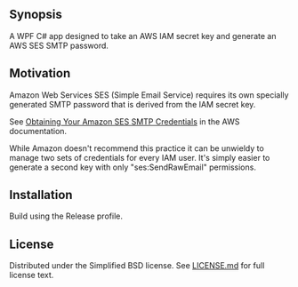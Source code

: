 ﻿## Synopsis

A WPF C# app designed to take an AWS IAM secret key and generate an AWS SES SMTP password.

## Motivation

Amazon Web Services SES (Simple Email Service) requires its own specially generated SMTP password that is derived from the IAM secret key.

See [Obtaining Your Amazon SES SMTP Credentials](https://docs.aws.amazon.com/ses/latest/DeveloperGuide/smtp-credentials.html) in the AWS documentation.

While Amazon doesn't recommend this practice it can be unwieldy to manage two sets of credentials for every IAM user. It's simply easier to generate a second key with only "ses:SendRawEmail" permissions.

## Installation

Build using the Release profile.

## License

Distributed under the Simplified BSD license. See [LICENSE.md](LICENSE.md) for full license text.